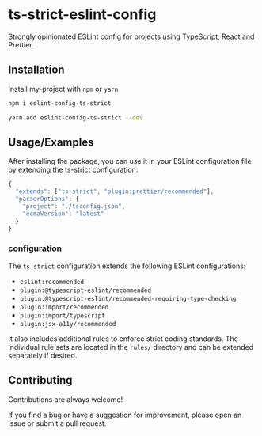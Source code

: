 # ts-strict-eslint-config

Strongly opinionated ESLint config for projects using TypeScript, React and Prettier.

## Installation

Install my-project with `npm` or `yarn`

```bash
npm i eslint-config-ts-strict
```

```bash
yarn add eslint-config-ts-strict --dev
```

## Usage/Examples

After installing the package, you can use it in your ESLint configuration file by extending the ts-strict configuration:

```javascript
{
  "extends": ["ts-strict", "plugin:prettier/recommended"],
  "parserOptions": {
    "project": "./tsconfig.json",
    "ecmaVersion": "latest"
  }
}
```

### configuration

The `ts-strict` configuration extends the following ESLint configurations:

- `eslint:recommended`
- `plugin:@typescript-eslint/recommended`
- `plugin:@typescript-eslint/recommended-requiring-type-checking`
- `plugin:import/recommended`
- `plugin:import/typescript`
- `plugin:jsx-a11y/recommended`

It also includes additional rules to enforce strict coding standards. The individual rule sets are located in the `rules/` directory and can be extended separately if desired.

## Contributing

Contributions are always welcome!

If you find a bug or have a suggestion for improvement, please open an issue or submit a pull request.
